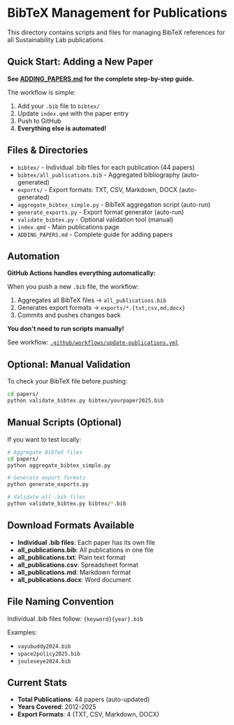 # BibTeX Management for Publications

This directory contains scripts and files for managing BibTeX references for all Sustainability Lab publications.

##  Quick Start: Adding a New Paper

**See [ADDING_PAPERS.md](ADDING_PAPERS.md) for the complete step-by-step guide.**

The workflow is simple:
1. Add your `.bib` file to `bibtex/`
2. Update `index.qmd` with the paper entry
3. Push to GitHub
4. **Everything else is automated!** 

##  Files & Directories

- `bibtex/` - Individual .bib files for each publication (44 papers)
- `bibtex/all_publications.bib` - Aggregated bibliography (auto-generated)
- `exports/` - Export formats: TXT, CSV, Markdown, DOCX (auto-generated)
- `aggregate_bibtex_simple.py` - BibTeX aggregation script (auto-run)
- `generate_exports.py` - Export format generator (auto-run)
- `validate_bibtex.py` - Optional validation tool (manual)
- `index.qmd` - Main publications page
- `ADDING_PAPERS.md` - Complete guide for adding papers

##  Automation

**GitHub Actions handles everything automatically:**

When you push a new `.bib` file, the workflow:
1. Aggregates all BibTeX files → `all_publications.bib`
2. Generates export formats → `exports/*.{txt,csv,md,docx}`
3. Commits and pushes changes back

**You don't need to run scripts manually!**

See workflow: [`.github/workflows/update-publications.yml`](../.github/workflows/update-publications.yml)

##  Optional: Manual Validation

To check your BibTeX file before pushing:

```bash
cd papers/
python validate_bibtex.py bibtex/yourpaper2025.bib
```

##  Manual Scripts (Optional)

If you want to test locally:

```bash
# Aggregate BibTeX files
cd papers/
python aggregate_bibtex_simple.py

# Generate export formats
python generate_exports.py

# Validate all .bib files
python validate_bibtex.py bibtex/*.bib
```

##  Download Formats Available

- **Individual .bib files**: Each paper has its own file
- **all_publications.bib**: All publications in one file
- **all_publications.txt**: Plain text format
- **all_publications.csv**: Spreadsheet format
- **all_publications.md**: Markdown format
- **all_publications.docx**: Word document

##  File Naming Convention

Individual .bib files follow: `{keyword}{year}.bib`

Examples:
- `vayubuddy2024.bib`
- `space2policy2025.bib`
- `jouleseye2024.bib`

##  Current Stats

- **Total Publications**: 44 papers (auto-updated)
- **Years Covered**: 2012-2025
- **Export Formats**: 4 (TXT, CSV, Markdown, DOCX)